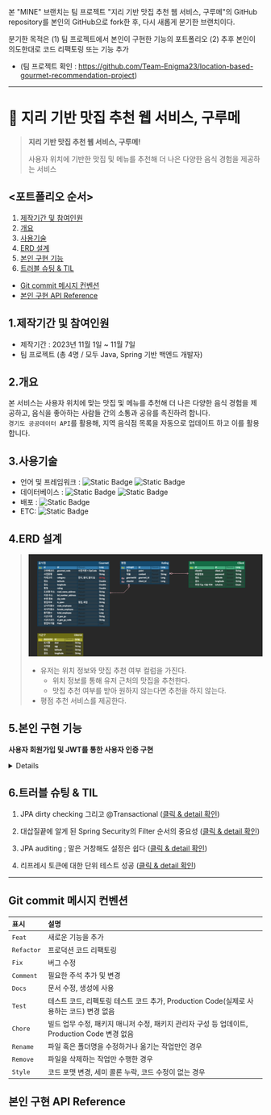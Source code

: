 본 "MINE" 브랜치는 팀 프로젝트 "지리 기반 맛집 추천 웹 서비스, 구루메"의 GitHub repository를 본인의 GitHub으로 fork한 후, 다시 새롭게 분기한 브랜치이다.

분기한 목적은 (1) 팀 프로젝트에서 본인이 구현한 기능의 포트폴리오 (2) 추후 본인이 의도한대로 코드 리팩토링 또는 기능 추가

* (팀 프로젝트 확인 : https://github.com/Team-Enigma23/location-based-gourmet-recommendation-project)

---


# :pushpin: 지리 기반 맛집 추천 웹 서비스, 구루메
> **지리 기반 맛집 추천 웹 서비스, 구루메!**
>
> 사용자 위치에 기반한 맛집 및 메뉴를 추천해 더 나은 다양한 음식 경험을 제공하는 서비스
  
## <포트폴리오 순서>
1. [제작기간 및 참여인원](#1제작기간-및-참여인원)
2. [개요](#2개요)
3. [사용기술](#3사용기술)
4. [ERD 설계](#4erd-설계)
5. [본인 구현 기능](#5본인-구현-기능)
6. [트러블 슈팅 & TIL](#6트러블-슈팅--til)
  
- [Git commit 메시지 컨벤션](#git-commit-메시지-컨벤션)
- [본인 구현 API Reference](#본인-구현-api-reference)
  
## 1.제작기간 및 참여인원
- 제작기간 : 2023년 11월 1일 ~ 11월 7일
- 팀 프로젝트 (총 4명 / 모두 Java, Spring 기반 백엔드 개발자)
  
## 2.개요
본 서비스는 사용자 위치에 맞는 맛집 및 메뉴를 추천해 더 나은 다양한 음식 경험을 제공하고, 음식을 좋아하는 사람들 간의 소통과 공유를 촉진하려 합니다.<br>
`경기도 공공데이터 API`를 활용해, 지역 음식점 목록을 자동으로 업데이트 하고 이를 활용합니다.<br>
  
## 3.사용기술
- 언어 및 프레임워크 : ![Static Badge](https://img.shields.io/badge/Java-17-F58232) ![Static Badge](https://img.shields.io/badge/Spring_boot-3.0.12-6CB52C)<br/>
- 데이터베이스 : ![Static Badge](https://img.shields.io/badge/h2-2.1.214-1021FF) ![Static Badge](https://img.shields.io/badge/Spring_Data_JPA-3.0.11-80E96E)<br/>
- 배포 : ![Static Badge](https://img.shields.io/badge/Gradle-8.3-02303A) <br/>
- ETC: ![Static Badge](https://img.shields.io/badge/SMTP-039BC6)
  
## 4.ERD 설계
>![coverage](src/main/resources/static/img/ERD.png) <br/>
> - 유저는 위치 정보와 맛집 추천 여부 컬럼을 가진다.
>   - 위치 정보를 통해 유저 근처의 맛집을 추천한다.
>   - 맛집 추천 여부를 받아 원하지 않는다면 추천을 하지 않는다.
> - 평점 추천 서비스를 제공한다.

## 5.본인 구현 기능

**사용자 회원가입 및 JWT를 통한 사용자 인증 구현**
<details>
  
1. 사용자 회원가입 및 인증
    - **JWT**를 통한 사용자 인증 구현 ; 액세스 토큰 발급 / 리프레시를 통한 액세스 토큰 재발급
        - 사용자(Client) 로그인과 동시에 액세스 토큰 발급
            - 사용자 로그인과 동시에 Client(사용자 객체) 및 String tokenType “access”를 매개변수로 유효기간이 24시간인 액세스 토큰 발급 (with 시그니처 알고리즘 HS256)
            - 발급된 액세스 토큰은 요청 헤더(request header)에 담겨서 특정 API로 접근 시 항상 접근권한을 확인
        - 액세스 토큰 유효시간(24시간) 만료 시, 토큰 타입을 “refresh”로 입력하여 유효기간이 1주일로 연장된 새로운 액세스 토큰 발급
            - 유효기간 만료 시, 토큰을 생성할 때의 tokenType을 “refresh”로 입력하여 새로운 액세스 토큰이 발급됨. “access”와는 달리 유효기간이 1주일로 지정되어 있음.
        - 이 방식은 리프레시 토큰이 발급되지 않아 DB의 저장공간을 절약할 수 있고, 리프레시 토큰을 검증하는 로직 없이 액세스 토큰만으로 사용자 인증을 처리하여 인증 로직을 단순화할 수 있음.
  
  
2. MockMvc를 이용하여 토큰 발급 및 갱신에 대한 단위테스트 코드 작성
    - 회원가입, 로그인 및 액세스 토큰 발급의 테스트 코드 작성
    - 액세스 토큰 갱신 (발급된 액세스 토큰의 유효기간 만료시, 유효기간이 연장된 액세스 토큰이 발급)
        1. 테스트 메서드 내에서 임의의 회원가입 및 로그인을 진행하면서 임의의 액세스 토큰을 발급
        2. “refresh”를 매개변수로 입력하여 유효기간이 연장된 액세스 토큰을 발급
        3. 최초 발급된 액세스 토큰, 새로 발급된 액세스 토큰의 헤더, 페이로드, 서명부를 분리해서 String 배열에 저장 후 비교.
            - 테스트 성공 조건 ; 헤더는 동일 / 페이로드는 일부만 제외하고 동일 (두 토큰의 페이로드에 담기는 정보는 대부분 동일하지만 생성일시, 수정일시는 다르기 때문) / 서명부는 상이할 때 성공
</details>

## 6.트러블 슈팅 & TIL

1. JPA dirty checking 그리고 @Transactional (<a href="https://github.com/upqnu/gourmet-rcmmd/wiki/JPA%20dirty%20checking%20%EA%B7%B8%EB%A6%AC%EA%B3%A0%20@Transactional">클릭 & detail 확인</a>)
  
2. 대삽질끝에 알게 된 Spring Security의 Filter 순서의 중요성 (<a href="https://github.com/upqnu/gourmet-rcmmd/wiki/%EB%8C%80%EC%82%BD%EC%A7%88%EB%81%9D%EC%97%90%20%EC%95%8C%EA%B2%8C%20%EB%90%9C%20Spring%20Security%EC%9D%98%20Filter%20%EC%88%9C%EC%84%9C%EC%9D%98%20%EC%A4%91%EC%9A%94%EC%84%B1">클릭 & detail 확인</a>)
  
3. JPA auditing ; 말은 거창해도 설정은 쉽다 (<a href="https://github.com/upqnu/gourmet-rcmmd/wiki/JPA%20auditing%20;%20%EB%A7%90%EC%9D%80%20%EA%B1%B0%EC%B0%BD%ED%95%B4%EB%8F%84%20%EC%84%A4%EC%A0%95%EC%9D%80%20%EC%89%BD%EB%8B%A4">클릭 & detail 확인</a>)
  
4. 리프레시 토큰에 대한 단위 테스트 성공 (<a href="https://github.com/upqnu/gourmet-rcmmd/wiki/%EB%A6%AC%ED%94%84%EB%A0%88%EC%8B%9C%20%ED%86%A0%ED%81%B0%EC%97%90%20%EB%8C%80%ED%95%9C%20%EB%8B%A8%EC%9C%84%20%ED%85%8C%EC%8A%A4%ED%8A%B8%20%EC%84%B1%EA%B3%B5">클릭 & detail 확인</a>)
  
---
  
## Git commit 메시지 컨벤션

| 표시         | 설명               | 
|:-----------|:-----------------|
| `Feat`     | 새로운 기능을 추가       |
| `Refactor` | 프로덕션 코드 리팩토링                 |
| `Fix`      | 버그 수정            |
| `Comment`  | 필요한 주석 추가 및 변경         |
| `Docs`     | 문서 수정, 생성에 사용         |
| `Test`     | 테스트 코드, 리펙토링 테스트 코드 추가, Production Code(실제로 사용하는 코드) 변경 없음            |
| `Chore`    | 빌드 업무 수정, 패키지 매니저 수정, 패키지 관리자 구성 등 업데이트, Production Code 변경 없음        |
| `Rename`   | 파일 혹은 폴더명을 수정하거나 옮기는 작업만인 경우        |
| `Remove`   | 파일을 삭제하는 작업만 수행한 경우        |
| `Style`    | 코드 포맷 변경, 세미 콜론 누락, 코드 수정이 없는 경우      |


## 본인 구현 API Reference

